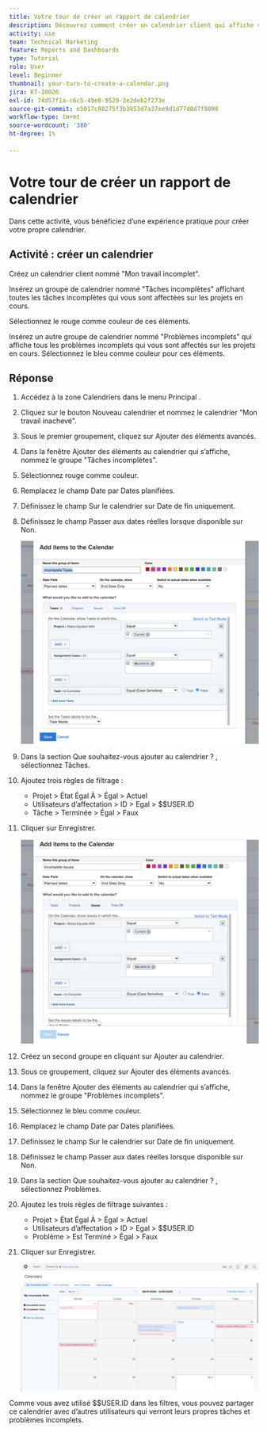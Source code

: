```yaml
---
title: Votre tour de créer un rapport de calendrier
description: Découvrez comment créer un calendrier client qui affiche vos tâches et problèmes incomplets.
activity: use
team: Technical Marketing
feature: Reports and Dashboards
type: Tutorial
role: User
level: Beginner
thumbnail: your-turn-to-create-a-calendar.png
jira: KT-10026
exl-id: 74d57f1a-c6c5-49e0-9529-2e2deb2f273e
source-git-commit: e5017c98275f3b3853d7a37ee9d1d77d8d7f9098
workflow-type: tm+mt
source-wordcount: '380'
ht-degree: 1%

---
```


# Votre tour de créer un rapport de calendrier

Dans cette activité, vous bénéficiez d’une expérience pratique pour créer votre propre calendrier.

## Activité : créer un calendrier

Créez un calendrier client nommé &quot;Mon travail incomplet&quot;.

Insérez un groupe de calendrier nommé &quot;Tâches incomplètes&quot; affichant toutes les tâches incomplètes qui vous sont affectées sur les projets en cours.

Sélectionnez le rouge comme couleur de ces éléments.

Insérez un autre groupe de calendrier nommé &quot;Problèmes incomplets&quot; qui affiche tous les problèmes incomplets qui vous sont affectés sur les projets en cours. Sélectionnez le bleu comme couleur pour ces éléments.

## Réponse

1. Accédez à la zone Calendriers dans le menu Principal .
1. Cliquez sur le bouton Nouveau calendrier et nommez le calendrier &quot;Mon travail inachevé&quot;.
1. Sous le premier groupement, cliquez sur Ajouter des éléments avancés.
1. Dans la fenêtre Ajouter des éléments au calendrier qui s’affiche, nommez le groupe &quot;Tâches incomplètes&quot;.
1. Sélectionnez rouge comme couleur.
1. Remplacez le champ Date par Dates planifiées.
1. Définissez le champ Sur le calendrier sur Date de fin uniquement.
1. Définissez le champ Passer aux dates réelles lorsque disponible sur Non.

   ![Image de l’écran d’ajout d’éléments à un calendrier](assets/calendar-activity-1.png)

1. Dans la section Que souhaitez-vous ajouter au calendrier ? , sélectionnez Tâches.
1. Ajoutez trois règles de filtrage :

   * Projet > État Égal À > Égal > Actuel
   * Utilisateurs d’affectation > ID > Egal > $$USER.ID
   * Tâche > Terminée > Égal > Faux

1. Cliquer sur Enregistrer.

   ![Image de l’écran d’ajout d’éléments à un calendrier](assets/calendar-activity-2.png)

1. Créez un second groupe en cliquant sur Ajouter au calendrier.
1. Sous ce groupement, cliquez sur Ajouter des éléments avancés.
1. Dans la fenêtre Ajouter des éléments au calendrier qui s’affiche, nommez le groupe &quot;Problèmes incomplets&quot;.
1. Sélectionnez le bleu comme couleur.
1. Remplacez le champ Date par Dates planifiées.
1. Définissez le champ Sur le calendrier sur Date de fin uniquement.
1. Définissez le champ Passer aux dates réelles lorsque disponible sur Non.
1. Dans la section Que souhaitez-vous ajouter au calendrier ? , sélectionnez Problèmes.
1. Ajoutez les trois règles de filtrage suivantes :

   * Projet > État Égal À > Égal > Actuel
   * Utilisateurs d’affectation > ID > Egal > $$USER.ID
   * Problème > Est Terminé > Égal > Faux

1. Cliquer sur Enregistrer.

   ![Image de l’écran d’ajout d’éléments à un calendrier](assets/calendar-activity-3.png)

Comme vous avez utilisé $$USER.ID dans les filtres, vous pouvez partager ce calendrier avec d’autres utilisateurs qui verront leurs propres tâches et problèmes incomplets.
